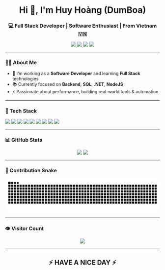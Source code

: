 <!-- PROFILE HEADER -->
<h1 align="center">Hi 👋, I'm Huy Hoàng (DumBoa)</h1>
<h3 align="center">💻 Full Stack Developer | Software Enthusiast | From Vietnam 🇻🇳</h3>

<!-- BADGES -->
<div align="center">
  <a href="https://discord.com/channels/1156644439637368874/1156644440715300887" target="_blank">
    <img src="https://img.shields.io/static/v1?message=Discord&logo=discord&label=&color=7289DA&logoColor=white&style=for-the-badge" height="25" />
  </a>
  <a href="https://gitlab.com/hoanglc645" target="_blank">
    <img src="https://img.shields.io/static/v1?message=GitLab&logo=gitlab&label=&color=FC6D26&logoColor=white&style=for-the-badge" height="25" />
  </a>
  <img src="https://img.shields.io/static/v1?message=HackerRank&logo=hackerrank&label=&color=2EC866&logoColor=white&style=for-the-badge" height="25" />
  <img src="https://img.shields.io/static/v1?message=Gmail&logo=gmail&label=&color=D14836&logoColor=white&style=for-the-badge" height="25" />
</div>

---

### 👨‍💻 About Me

- 🔭 I’m working as a **Software Developer** and learning **Full Stack** technologies  
- 📚 Currently focused on **Backend**, **SQL**, **.NET**, **NodeJS**  
- ⚡ Passionate about performance, building real-world tools & automation

---

### 🚀 Tech Stack

<div align="left">
  <img src="https://cdn.jsdelivr.net/gh/devicons/devicon/icons/csharp/csharp-original.svg" height="40" />
  <img src="https://cdn.jsdelivr.net/gh/devicons/devicon/icons/dot-net/dot-net-plain-wordmark.svg" height="40" />
  <img src="https://cdn.jsdelivr.net/gh/devicons/devicon/icons/nodejs/nodejs-original.svg" height="40" />
  <img src="https://cdn.jsdelivr.net/gh/devicons/devicon/icons/mysql/mysql-original-wordmark.svg" height="40" />
  <img src="https://cdn.jsdelivr.net/gh/devicons/devicon/icons/java/java-original.svg" height="40" />
  <img src="https://cdn.jsdelivr.net/gh/devicons/devicon/icons/html5/html5-original.svg" height="40" />
  <img src="https://cdn.jsdelivr.net/gh/devicons/devicon/icons/css3/css3-original.svg" height="40" />
  <img src="https://cdn.jsdelivr.net/gh/devicons/devicon/icons/javascript/javascript-original.svg" height="40" />
  <img src="https://cdn.jsdelivr.net/gh/devicons/devicon/icons/docker/docker-plain-wordmark.svg" height="40" />
</div>

---

### 📊 GitHub Stats

<div align="center">
  <img src="https://github-readme-stats.vercel.app/api?username=DumBoa&show_icons=true&theme=tokyonight&hide_border=false" height="180"/>
  <img src="https://streak-stats.demolab.com?user=DumBoa&theme=dark&hide_border=false&border_radius=5&mode=daily&order=3" height="180"/>
</div>

---

### 🐍 Contribution Snake

<div align="center">
  <img src="https://raw.githubusercontent.com/DumBoa/DumBoa/output/snake.svg" alt="Snake animation" />
</div>

---

### 👁 Visitor Count

<div align="center">
  <img src="https://visitor-badge.laobi.icu/badge?page_id=DumBoa.DumBoa" />
</div>

---

<h2 align="center">⚡ HAVE A NICE DAY ⚡</h2>
